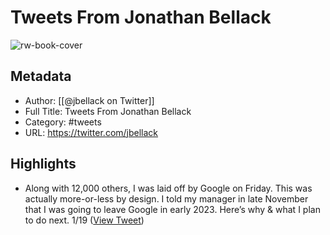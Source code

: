 # Tweets From Jonathan Bellack

![rw-book-cover](https://pbs.twimg.com/profile_images/1617564509845032961/tD1vMTlX.jpg)

## Metadata
- Author: [[@jbellack on Twitter]]
- Full Title: Tweets From Jonathan Bellack
- Category: #tweets
- URL: https://twitter.com/jbellack

## Highlights
- Along with 12,000 others, I was laid off by Google on Friday. This was actually more-or-less by design. I told my manager in late November that I was going to leave Google in early 2023. Here’s why & what I plan to do next. 1/19 ([View Tweet](https://twitter.com/jbellack/status/1617568712810442752))

